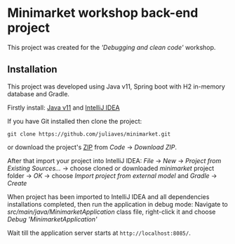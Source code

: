 # Minimarket workshop back-end project
This project was created for the _'Debugging and clean code'_ workshop.

## Installation

This project was developed using Java v11, Spring boot with H2 in-memory database and Gradle.

Firstly install: [Java v11](https://www.oracle.com/java/technologies/javase/jdk11-archive-downloads.html)  and [IntelliJ IDEA](https://www.jetbrains.com/idea/download/#section=windows)

If you have Git installed then clone the project:
```  
git clone https://github.com/juliaves/minimarket.git  
```  
or download the project's [ZIP](https://github.com/juliaves/minimarket/archive/refs/heads/main.zip) from _Code_ -> _Download ZIP_.

After that import your project into IntelliJ IDEA:
_File_ -> _New_ -> _Project from Existing Sources..._ -> choose cloned or downloaded _minimarket_ project folder -> _OK_ -> choose _Import project from external model_ and _Gradle_ -> _Create_

When project has been imported to IntelliJ IDEA and all dependencies installations completed, then run the application in debug mode:
Navigate to _src/main/java/MinimarketApplication_ class file, right-click it and choose _Debug 'MinimarketApplication'_

Wait till the application server starts at `http://localhost:8085/`.